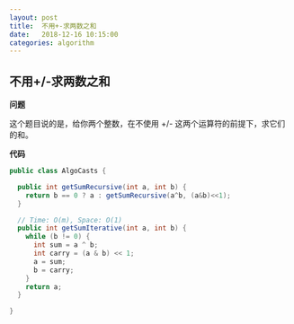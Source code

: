 ```yaml
---
layout: post
title:  不用+-求两数之和
date:   2018-12-16 10:15:00
categories: algorithm
---
```


## 不用+/-求两数之和

**问题**

这个题目说的是，给你两个整数，在不使用 +/- 这两个运算符的前提下，求它们的和。

**代码**

```java
public class AlgoCasts {

  public int getSumRecursive(int a, int b) {
    return b == 0 ? a : getSumRecursive(a^b, (a&b)<<1);
  }

  // Time: O(m), Space: O(1)
  public int getSumIterative(int a, int b) {
    while (b != 0) {
      int sum = a ^ b;
      int carry = (a & b) << 1;
      a = sum;
      b = carry;
    }
    return a;
  }

}
```

